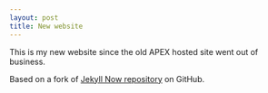 ```yaml
---
layout: post
title: New website
---
```


This is my new website since the old APEX hosted site went out of business.



Based on a fork of [Jekyll Now repository](https://github.com/barryclark/jekyll-now) on GitHub.

